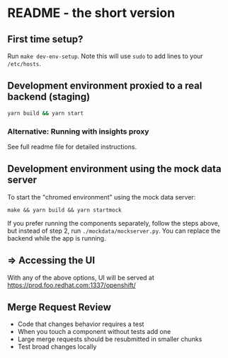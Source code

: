 # README - the short version

## First time setup?
Run `make dev-env-setup`.  Note this will use `sudo` to add lines to your `/etc/hosts`.

## Development environment proxied to a real backend (staging)

```sh
yarn build && yarn start
```

### Alternative: Running with insights proxy

See full readme file for detailed instructions.

## Development environment using the mock data server

To start the "chromed environment" using the mock data server:
```
make && yarn build && yarn startmock
```

If you prefer running the components separately, follow the steps above, but instead of step 2, run `./mockdata/mockserver.py`.
You can replace the backend while the app is running.

## => Accessing the UI

With any of the above options, UI will be served at https://prod.foo.redhat.com:1337/openshift/

## Merge Request Review

* Code that changes behavior requires a test
* When you touch a component without tests add one
* Large merge requests should be resubmitted in smaller chunks
* Test broad changes locally
